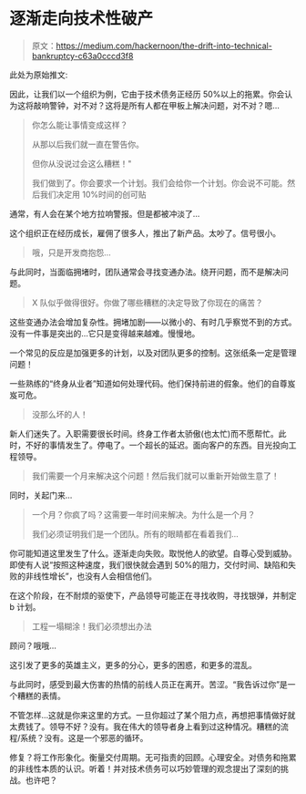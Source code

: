 # 逐渐走向技术性破产

> 原文：<https://medium.com/hackernoon/the-drift-into-technical-bankruptcy-c63a0cccd3f8>

此处为原始推文:

因此，让我们以一个组织为例，它由于技术债务正经历 50%以上的拖累。你会认为这将敲响警钟，对不对？这将是所有人都在甲板上解决问题，对不对？嗯…

> 你怎么能让事情变成这样？
> 
> 从那以后我们就一直在警告你。
> 
> 但你从没说过会这么糟糕！"
> 
> 我们做到了。你会要求一个计划。我们会给你一个计划。你会说不可能。然后我们决定用 10%时间的创可贴

通常，有人会在某个地方拉响警报。但是都被冲淡了…

这个组织正在经历成长，雇佣了很多人，推出了新产品。太吵了。信号很小。

> 哦，只是开发商抱怨…

与此同时，当面临拥堵时，团队通常会寻找变通办法。绕开问题，而不是解决问题。

> X 队似乎做得很好。你做了哪些糟糕的决定导致了你现在的痛苦？

这些变通办法会增加复杂性。拥堵加剧——以微小的、有时几乎察觉不到的方式。没有一件事是突出的…它只是变得越来越难。慢慢地。

一个常见的反应是加强更多的计划，以及对团队更多的控制。这张纸条一定是管理问题！

一些熟练的“终身从业者”知道如何处理代码。他们保持前进的假象。他们的自尊岌岌可危。

> 没那么坏的人！

新人们迷失了。入职需要很长时间。终身工作者太骄傲(也太忙)而不愿帮忙。此时，不好的事情发生了。停电了。一个超长的延迟。面向客户的东西。目光投向工程领导。

> 我们需要一个月来解决这个问题！然后我们就可以重新开始做生意了！

同时，关起门来…

> 一个月？你疯了吗？这需要一年时间来解决。为什么是一个月？
> 
> 我们必须证明我们是一个团队。所有的眼睛都在看着我们…

你可能知道这里发生了什么。逐渐走向失败。取悦他人的欲望。自尊心受到威胁。即使有人说“按照这种速度，我们很快就会遇到 50%的阻力，交付时间、缺陷和失败的非线性增长”，也没有人会相信他们。

在这个阶段，在不耐烦的驱使下，产品领导可能正在寻找收购，寻找银弹，并制定 b 计划。

> 工程一塌糊涂！我们必须想出办法

顾问？哦哦…

这引发了更多的英雄主义，更多的分心，更多的困惑，和更多的混乱。

与此同时，感受到最大伤害的热情的前线人员正在离开。苦涩。“我告诉过你”是一个糟糕的表情。

不管怎样…这就是你来这里的方式。一旦你超过了某个阻力点，再想把事情做好就太费钱了。领导不好？没有。我在伟大的领导者身上看到过这种情况。糟糕的流程/系统？没有。这是一个邪恶的循环。

修复？将工作形象化。衡量交付周期。无可指责的回顾。心理安全。对债务和拖累的非线性本质的认识。听着！并对技术债务可以巧妙管理的观念提出了深刻的挑战。也许吧？